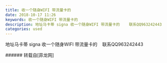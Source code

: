 ```yaml
---
title: 收一个随身WIFI 带流量卡的
date: 2018-10-17 11:26
keywords: 收一个随身WIFI 带流量卡的
description: 地址马卡蒂 signa 收一个随身WIFI 带流量卡的    联系QQ963242443
categories: used
---
```

<td class="t_f" id="postmessage_2059628">

地址马卡蒂 signa 收一个随身WIFI 带流量卡的    联系QQ963242443<br/>
</td>
###### 转载自[菲龙网]